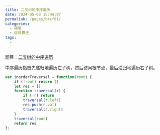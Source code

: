 ```yaml
---
title: 二叉树的中序遍历
date: 2024-05-03 15:44:07
permalink: /pages/b4cf01/
categories:
  - 随笔
  - 每日算法
tags:
  - 
---
```

题目：[二叉树的中序遍历](https://leetcode.cn/problems/binary-tree-inorder-traversal/description/)
<!-- more -->
中序遍历指首先递归地遍历左子树，然后访问根节点，最后递归地遍历右子树。
```js
var inorderTraversal = function(root) {
    if (!root) return []
    let res = []
    function traversal(r) {
        if (!r) return
        traversal(r.left)
        res.push(r.val)
        traversal(r.right)
    }
    traversal(root)
    return res
};
```